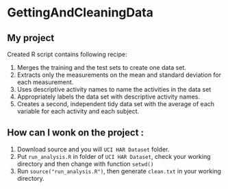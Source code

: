 GettingAndCleaningData
======================

## My project

Created R script contains following recipe:

1. Merges the training and the test sets to create one data set.
2. Extracts only the measurements on the mean and standard deviation for each measurement.
3. Uses descriptive activity names to name the activities in the data set
4. Appropriately labels the data set with descriptive activity names.
5. Creates a second, independent tidy data set with the average of each variable for each activity and each subject.

## How can I wonk on the project :

1. Download source and you will ```UCI HAR Dataset``` folder.
2. Put ```run_analysis.R``` in folder of ```UCI HAR Dataset```, check your working directory and then change with function ```setwd()``` 
3. Run ```source("run_analysis.R")```, then generate ```clean.txt``` in your working directory.
